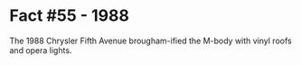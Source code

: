 # Fact #55 - 1988

The 1988 Chrysler Fifth Avenue brougham-ified the M-body with vinyl roofs and opera lights.
